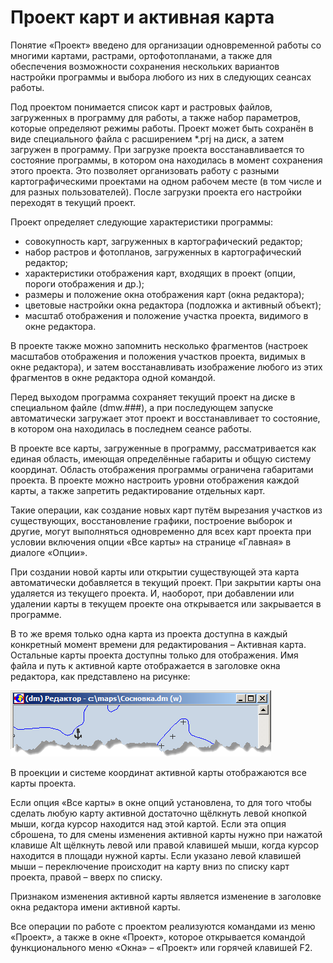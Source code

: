 # Проект карт и активная карта

Понятие «Проект» введено для организации одновременной работы со многими картами, растрами, ортофотопланами, а также для обеспечения возможности сохранения нескольких вариантов настройки программы и выбора любого из них в следующих сеансах работы.

Под проектом понимается список карт и растровых файлов, загруженных в программу для работы, а также набор параметров, которые определяют режимы работы. Проект может быть сохранён в виде специального файла с расширением &#42;.prj на диск, а затем загружен в программу. При загрузке проекта восстанавливается то состояние программы, в котором она находилась в момент сохранения этого проекта. Это позволяет организовать работу с разными картографическими проектами на одном рабочем месте (в том числе и для разных пользователей). После загрузки проекта его настройки переходят в текущий проект.

Проект определяет следующие характеристики программы:
+ совокупность карт, загруженных в картографический редактор;
+ набор растров и фотопланов, загруженных в картографический редактор;
+ характеристики отображения карт, входящих в проект (опции, пороги отображения и др.);
+ размеры и положение окна отображения карт (окна редактора);
+ цветовые настройки окна редактора (подложка и активный объект);
+ масштаб отображения и положение участка проекта, видимого в окне редактора.

В проекте также можно запомнить несколько фрагментов (настроек масштабов отображения и положения участков проекта, видимых в окне редактора), и затем восстанавливать изображение любого из этих фрагментов в окне редактора одной командой.

Перед выходом программа сохраняет текущий проект на диске в специальном файле (dmw.###), а при последующем запуске автоматически загружает этот проект и восстанавливает то состояние, в котором она находилась в последнем сеансе работы.

В проекте все карты, загруженные в программу, рассматривается как единая область, имеющая определённые габариты и общую систему координат. Область отображения программы ограничена габаритами проекта. В проекте можно настроить уровни отображения каждой карты, а также запретить редактирование отдельных карт.

Такие операции, как создание новых карт путём вырезания участков из существующих, восстановление графики, построение выборок и другие, могут выполняться одновременно для всех карт проекта при условии включения опции «Все карты» на странице «Главная» в диалоге «Опции».

При создании новой карты или открытии существующей эта карта автоматически добавляется в текущий проект. При закрытии карты она удаляется из текущего проекта. И, наоборот, при добавлении или удалении карты в текущем проекте она открывается или закрывается в программе.

В то же время только одна карта из проекта доступна в каждый конкретный момент времени для редактирования – Активная карта. Остальные карты проекта доступны только для отображения. Имя файла и путь к активной карте отображается в заголовке окна редактора, как представлено на рисунке:

![alt-текст](_assets/patch_map.png "Имя и путь к активной карте в заголовке окна Редактора")

В проекции и системе координат активной карты отображаются все карты проекта.

Если опция «Все карты» в окне опций установлена, то для того чтобы сделать любую карту активной достаточно щёлкнуть левой кнопкой мыши, когда курсор находится над этой картой. Если эта опция сброшена, то для смены изменения активной карты нужно при нажатой клавише Alt щёлкнуть левой или правой клавишей мыши, когда курсор находится в площади нужной карты. Если указано левой клавишей мыши – переключение происходит на карту вниз по списку карт проекта, правой – вверх по списку.

Признаком изменения активной карты является изменение в заголовке окна редактора имени активной карты.

Все операции по работе с проектом реализуются командами из меню «Проект», а также в окне «Проект», которое открывается командой функционального меню «Окна» – «Проект» или горячей клавишей F2.